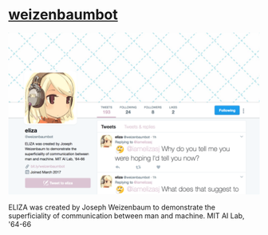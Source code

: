 # [weizenbaumbot](https://twitter.com/weizenbaumbot)

![Image](https://raw.githubusercontent.com/elizasj/weizenbaumbot/master/bot.png)

ELIZA was created by Joseph Weizenbaum to demonstrate the superficiality of communication between man and machine. MIT AI Lab, '64-66
